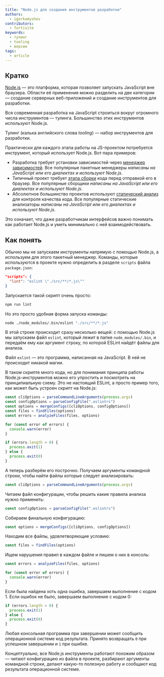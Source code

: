 ```yaml
---
title: "Node.js для создания инструментов разработки"
authors:
  - igorkamyshev
contributors:
  - furtivite
keywords:
  - тулинг
  - tooling
  - версии
tags:
  - article
---
```

## Кратко

[Node.js](/tools/nodejs) — это платформа, которая позволяет запускать JavaScript вне браузера. Области её применения можно разделить на две категории — создание серверных веб-приложений и создание инструментов для разработки.

Вся современная разработка на JavaScript строиться вокруг огромного числа инструментов — тулинга. Большинство этих инструментов используют Node.js.

Тулинг (калька английского слова _tooling_) — набор инструментов для разработки.

Практически для каждого этапа работы на JS-проектом потребуется инструмент, который использует Node.js. Вот пара примеров:

- Разработка требует установки зависимостей через [менеджер зависимостей](/tools/package-managers). Все популярные пакетные менеджеры _написаны на JavaScript или его диалектах и используют Node.js_.
- Типичный проект требует [этапа сборки](/tools/bundlers) кода перед отправкой его в браузер. Все популярные сборщики _написаны на JavaScript или его диалектах и используют Node.js_.
- Абсолютное большинство проектов используют [статический анализ](/tools/static-analysis) для контроля качества кода. Все популярные статические анализаторы _написаны на JavaScript или его диалектах и используют Node.js_.

Это означает, что даже разработчикам интерфейсов важно понимать как работает Node.js и уметь минимально с ней взаимодействовать.

## Как понять

Обычно мы не запускаем инструменты напрямую с помощью Node.js, а используем для этого пакетный менеджер. Команды, которые используются в проекте нужно определить в разделе `scripts` файла `package.json`:

```json
"scripts": {
  "lint": "eslint \"./src/**/*.js\""
}
```

Запускается такой скрипт очень просто:

```bash
npm run lint
```

Но это просто удобная форма запуска команды:

```bash
node ./node_modules/.bin/eslint "./src/**/*.js"
```

В этой строке происходит сразу несколько вещей: с помощью Node.js мы запускаем файл `eslint`, который лежит в папке `node_modules/.bin`, и передаём ему как аргумент строку, по которой ESLint найдёт файлы для анализа.

Файл `eslint` — это программа, написанная на JavaScript. В ней не происходит никакой магии.

В таком скрипте много кода, но для понимания принципа работы Node.js-инструментов можно его упростить и посмотреть на принципиальную схему. Это не настоящий ESLint, а просто пример того, как может быть устроен скрипт на Node.js:

```js
const cliOptions = parseCommandLineArguments(process.args)
const configOptions = parseConfigFile(".eslintrs")
const options = mergeConfigs([cliOptions, configOptions])
const files = findFiles(options)
const errors = analyzeFiles(files, options)

for (const error of errors) {
  console.warn(error)
}

if (errors.length > 0) {
  process.exit(1)
} else {
  process.exit(0)
}
```

А теперь разберём его построчно. Получаем аргументы командной строки, чтобы найти файлы которые следует анализировать:

```js
const cliOptions = parseCommandLineArguments(process.args)
```

Читаем файл конфигурации, чтобы решить какие правила анализа нужно применить:

```js
const configOptions = parseConfigFile(".eslintrs")
```

Собираем финальную конфигурацию:

```js
const options = mergeConfigs([cliOptions, configOptions])
```

Находим все файлы, удовлетворяющие условию:

```js
const files = findFiles(options)
```

Ищем нарушения правил в каждом файле и пишем о них в консоль:

```js
const errors = analyzeFiles(files, options)

for (const error of errors) {
  console.warn(error)
}
```

Если была найдена хоть одна ошибка, завершаем выполнение с кодом 1. Если ошибок не было, завершаем выполнение с кодом 0:

```js
if (errors.length > 0) {
  process.exit(1)
} else {
  process.exit(0)
}
```

Любая консольная программа при завершении может сообщить операционной системе код результата. Принято возвращать `0` при успешном завершении и `1` при ошибке.

Концептуально, все Node.js инструменты работают похожим образом — читают конфигурацию из файла в проекте, разбирают аргументы командной строки, делают какую-то полезную работу и сообщают код результата операционной системе.
